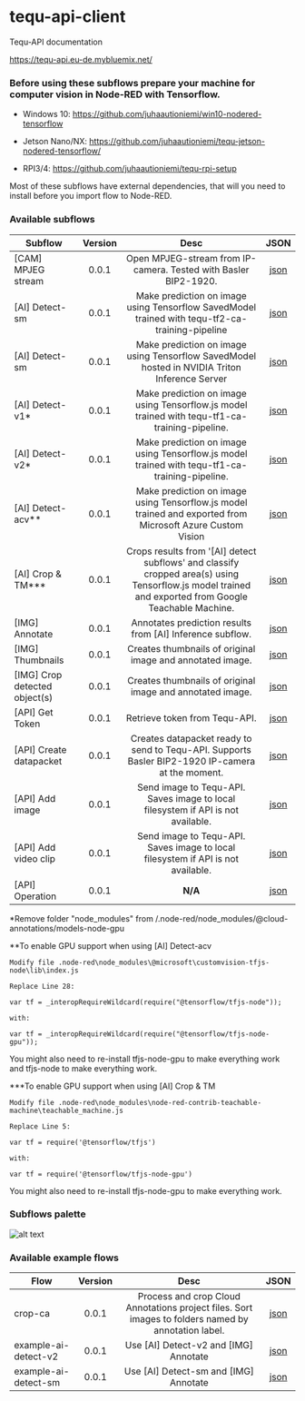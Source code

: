# tequ-api-client

Tequ-API documentation

https://tequ-api.eu-de.mybluemix.net/


### Before using these subflows prepare your machine for computer vision in Node-RED with Tensorflow.

- Windows 10: https://github.com/juhaautioniemi/win10-nodered-tensorflow

- Jetson Nano/NX: https://github.com/juhaautioniemi/tequ-jetson-nodered-tensorflow/

- RPI3/4: https://github.com/juhaautioniemi/tequ-rpi-setup

Most of these subflows have external dependencies, that will you need to install before you import flow to Node-RED.

### Available subflows

| Subflow                     | Version         | Desc | JSON |
| ----------------------------|:---------------:| :-------------:| :-------------:|
| [CAM] MPJEG stream          | 0.0.1           | Open MPJEG-stream from IP-camera. Tested with Basler BIP2-1920. | <a href="subflows/cam-ip-camera.json">json</a> |
| [AI] Detect-sm              | 0.0.1           | Make prediction on image using Tensorflow SavedModel trained with tequ-tf2-ca-training-pipeline | <a href="subflows/ai-detect-sm.json">json</a> |
| [AI] Detect-sm              | 0.0.1           | Make prediction on image using Tensorflow SavedModel hosted in NVIDIA Triton Inference Server | <a href="subflows/ai-detect-triton.json">json</a> |
| [AI] Detect-v1*             | 0.0.1	          | Make prediction on image using Tensorflow.js model trained with tequ-tf1-ca-training-pipeline. | <a href="subflows/ai-detect-v1.json">json</a> |
| [AI] Detect-v2*             | 0.0.1           | Make prediction on image using Tensorflow.js model trained with tequ-tf1-ca-training-pipeline. | <a href="subflows/ai-detect-v2.json">json</a> |
| [AI] Detect-acv**            | 0.0.1          | Make prediction on image using Tensorflow.js model trained and exported from Microsoft Azure Custom Vision | <a href="subflows/ai-detect-acv.json">json</a>  |
| [AI] Crop & TM***            | 0.0.1          | Crops results from '[AI] detect subflows' and classify cropped area(s) using Tensorflow.js model trained and exported from Google Teachable Machine. | <a href="subflows/ai-crop-tm.json">json</a> |
| [IMG] Annotate	            | 0.0.1           | Annotates prediction results from [AI] Inference subflow. | <a href="subflows/img-annotate.json">json</a> |
| [IMG] Thumbnails            | 0.0.1           | Creates thumbnails of original image and annotated image. | <a href="subflows/img-thumbnails.json">json</a> |
| [IMG] Crop detected object(s) | 0.0.1         | Creates thumbnails of original image and annotated image. | <a href="subflows/img-crop-detected-object.json">json</a> |
| [API] Get Token             | 0.0.1           | Retrieve token from Tequ-API. | <a href="subflows/api-get-token.json">json</a> |
| [API] Create datapacket     | 0.0.1           | Creates datapacket ready to send to Tequ-API. Supports Basler BIP2-1920 IP-camera at the moment. | <a href="subflows/api-create-datapacket.json">json</a> |
| [API] Add image            | 0.0.1            | Send image to Tequ-API. Saves image to local filesystem if API is not available. | <a href="subflows/api-add-image.json">json</a> |
| [API] Add video clip       | 0.0.1            | Send image to Tequ-API. Saves image to local filesystem if API is not available. | <a href="subflows/api-add-video.json">json</a> |
| [API] Operation            | 0.0.1            | **N/A** | <a href="subflows/api-operation.json">json</a> |


*Remove folder "node_modules" from /.node-red/node_modules/@cloud-annotations/models-node-gpu

**To enable GPU support when using [AI] Detect-acv
```
Modify file .node-red\node_modules\@microsoft\customvision-tfjs-node\lib\index.js

Replace Line 28:

var tf = _interopRequireWildcard(require("@tensorflow/tfjs-node"));

with:

var tf = _interopRequireWildcard(require("@tensorflow/tfjs-node-gpu"));
```

You might also need to re-install tfjs-node-gpu to make everything work and tfjs-node to make everything work.

***To enable GPU support when using [AI] Crop & TM
```
Modify file .node-red\node_modules\node-red-contrib-teachable-machine\teachable_machine.js

Replace Line 5:

var tf = require('@tensorflow/tfjs')

with:

var tf = require('@tensorflow/tfjs-node-gpu')

```
You might also need to re-install tfjs-node-gpu to make everything work.

### Subflows palette

![alt text](
https://github.com/juhaautioniemi/tequ-api-client/blob/master/images/subflows.JPG "Subflows")

### Available example flows

| Flow                      | Version         | Desc           | JSON           |
| --------------------------|:---------------:| :-------------:| :-------------:|
| crop-ca                   | 0.0.1           | Process and crop Cloud Annotations project files. Sort images to folders named by annotation label. | <a href="flows/crop-ca.json">json</a> |
| example-ai-detect-v2      | 0.0.1           | Use [AI] Detect-v2 and [IMG] Annotate | <a href="flows/example-ai-detect-v2.json">json</a> |
| example-ai-detect-sm      | 0.0.1           | Use [AI] Detect-sm and [IMG] Annotate | <a href="flows/example-ai-detect-sm.json">json</a> |
